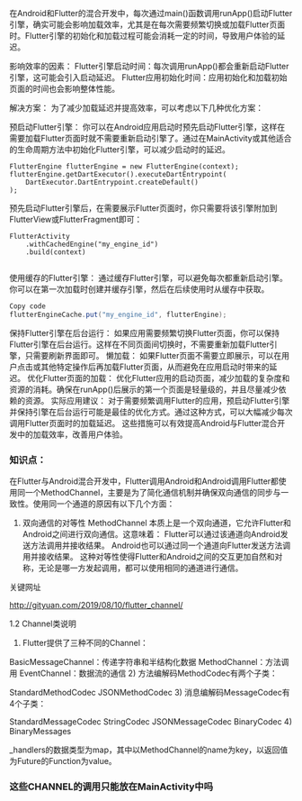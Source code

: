 



在Android和Flutter的混合开发中，每次通过main()函数调用runApp()启动Flutter引擎，确实可能会影响加载效率，尤其是在每次需要频繁切换或加载Flutter页面时。Flutter引擎的初始化和加载过程可能会消耗一定的时间，导致用户体验的延迟。

影响效率的因素：
Flutter引擎启动时间：每次调用runApp()都会重新启动Flutter引擎，这可能会引入启动延迟。
Flutter应用初始化时间：应用初始化和加载初始页面的时间也会影响整体性能。



解决方案：
为了减少加载延迟并提高效率，可以考虑以下几种优化方案：

预启动Flutter引擎：
你可以在Android应用启动时预先启动Flutter引擎，这样在需要加载Flutter页面时就不需要重新启动引擎了。通过在MainActivity或其他适合的生命周期方法中初始化Flutter引擎，可以减少启动时的延迟。


```
FlutterEngine flutterEngine = new FlutterEngine(context);
flutterEngine.getDartExecutor().executeDartEntrypoint(
    DartExecutor.DartEntrypoint.createDefault()
);

```

预先启动Flutter引擎后，在需要展示Flutter页面时，你只需要将该引擎附加到FlutterView或FlutterFragment即可：


```
FlutterActivity
    .withCachedEngine("my_engine_id")
    .build(context)


```



使用缓存的Flutter引擎：
通过缓存Flutter引擎，可以避免每次都重新启动引擎。你可以在第一次加载时创建并缓存引擎，然后在后续使用时从缓存中获取。
```java
Copy code
flutterEngineCache.put("my_engine_id", flutterEngine);

```
保持Flutter引擎在后台运行：
如果应用需要频繁切换Flutter页面，你可以保持Flutter引擎在后台运行。这样在不同页面间切换时，不需要重新加载Flutter引擎，只需要刷新界面即可。
懒加载：
如果Flutter页面不需要立即展示，可以在用户点击或其他特定操作后再加载Flutter页面，从而避免在应用启动时带来的延迟。
优化Flutter页面的加载：
优化Flutter应用的启动页面，减少加载的复杂度和资源的消耗。确保在runApp()后展示的第一个页面是轻量级的，并且尽量减少依赖的资源。
实际应用建议：
对于需要频繁调用Flutter的应用，预启动Flutter引擎并保持引擎在后台运行可能是最佳的优化方式。通过这种方式，可以大幅减少每次调用Flutter页面时的加载延迟。
这些措施可以有效提高Android与Flutter混合开发中的加载效率，改善用户体验。









### 知识点：


在Flutter与Android混合开发中，Flutter调用Android和Android调用Flutter都使用同一个MethodChannel，主要是为了简化通信机制并确保双向通信的同步与一致性。使用同一个通道的原因有以下几个方面：

1. 双向通信的对等性
MethodChannel 本质上是一个双向通道，它允许Flutter和Android之间进行双向通信。这意味着：
Flutter可以通过该通道向Android发送方法调用并接收结果。
Android也可以通过同一个通道向Flutter发送方法调用并接收结果。
这种对等性使得Flutter和Android之间的交互更加自然和对称，无论是哪一方发起调用，都可以使用相同的通道进行通信。



关键网址

http://gityuan.com/2019/08/10/flutter_channel/


1.2 Channel类说明
1) Flutter提供了三种不同的Channel：

BasicMessageChannel：传递字符串和半结构化数据
MethodChannel：方法调用
EventChannel：数据流的通信
2) 方法编解码MethodCodec有两个子类：

StandardMethodCodec
JSONMethodCodec
3) 消息编解码MessageCodec有4个子类：

StandardMessageCodec
StringCodec
JSONMessageCodec
BinaryCodec
4) BinaryMessages

_handlers的数据类型为map，其中以MethodChannel的name为key，以返回值为Future的Function为value。




### 这些CHANNEL的调用只能放在MainActivity中吗




